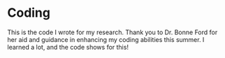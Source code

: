 # Coding
This is the code I wrote for my research. Thank you to Dr. Bonne Ford for her aid and guidance in enhancing my coding abilities this summer. I learned a lot, and the code shows for this!

